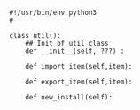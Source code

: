 
    #!/usr/bin/env python3
    #

    class util():
        ## Init of util class
        def __init__(self, ???) :

        def import_item(self,item):

        def export_item(self,item):

        def new_install(self):
